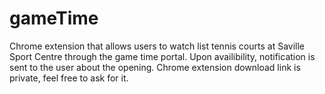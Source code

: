 # gameTime
Chrome extension that allows users to watch list tennis courts at Saville Sport Centre through the game time portal. Upon availibility, notification is sent to the user about the opening. Chrome extension download link is private, feel free to ask for it.

